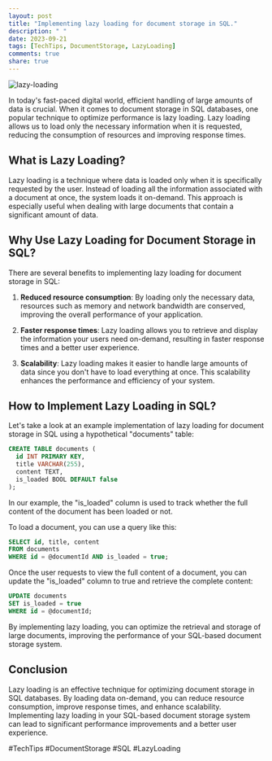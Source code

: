 ```yaml
---
layout: post
title: "Implementing lazy loading for document storage in SQL."
description: " "
date: 2023-09-21
tags: [TechTips, DocumentStorage, LazyLoading]
comments: true
share: true
---
```


![lazy-loading](https://www.example.com/lazy-loading.png)

In today's fast-paced digital world, efficient handling of large amounts of data is crucial. When it comes to document storage in SQL databases, one popular technique to optimize performance is lazy loading. Lazy loading allows us to load only the necessary information when it is requested, reducing the consumption of resources and improving response times.

## What is Lazy Loading?

Lazy loading is a technique where data is loaded only when it is specifically requested by the user. Instead of loading all the information associated with a document at once, the system loads it on-demand. This approach is especially useful when dealing with large documents that contain a significant amount of data.

## Why Use Lazy Loading for Document Storage in SQL?

There are several benefits to implementing lazy loading for document storage in SQL:

1. **Reduced resource consumption**: By loading only the necessary data, resources such as memory and network bandwidth are conserved, improving the overall performance of your application.

2. **Faster response times**: Lazy loading allows you to retrieve and display the information your users need on-demand, resulting in faster response times and a better user experience.

3. **Scalability**: Lazy loading makes it easier to handle large amounts of data since you don't have to load everything at once. This scalability enhances the performance and efficiency of your system.

## How to Implement Lazy Loading in SQL?

Let's take a look at an example implementation of lazy loading for document storage in SQL using a hypothetical "documents" table:

```sql
CREATE TABLE documents (
  id INT PRIMARY KEY,
  title VARCHAR(255),
  content TEXT,
  is_loaded BOOL DEFAULT false
);
```

In our example, the "is_loaded" column is used to track whether the full content of the document has been loaded or not.

To load a document, you can use a query like this:

```sql
SELECT id, title, content
FROM documents
WHERE id = @documentId AND is_loaded = true;
```

Once the user requests to view the full content of a document, you can update the "is_loaded" column to true and retrieve the complete content:

```sql
UPDATE documents
SET is_loaded = true
WHERE id = @documentId;
```

By implementing lazy loading, you can optimize the retrieval and storage of large documents, improving the performance of your SQL-based document storage system.

## Conclusion

Lazy loading is an effective technique for optimizing document storage in SQL databases. By loading data on-demand, you can reduce resource consumption, improve response times, and enhance scalability. Implementing lazy loading in your SQL-based document storage system can lead to significant performance improvements and a better user experience.

#TechTips #DocumentStorage #SQL #LazyLoading